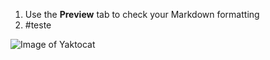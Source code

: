 
1. Use the **Preview** tab to check your Markdown formatting
2. #teste

 ![Image of Yaktocat](https://octodex.github.com/images/yaktocat.png)
